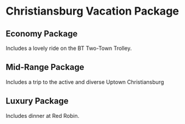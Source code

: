 # Christiansburg Vacation Package

## Economy Package
Includes a lovely ride on the BT Two-Town Trolley.  

## Mid-Range Package
Includes a trip to the active and diverse Uptown Christiansburg

## Luxury Package
Includes dinner at Red Robin.